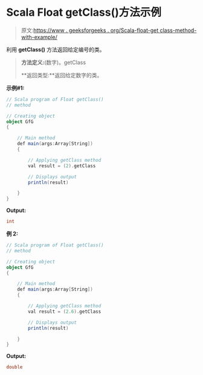 # Scala Float getClass()方法示例

> 原文:[https://www . geeksforgeeks . org/Scala-float-get class-method-with-example/](https://www.geeksforgeeks.org/scala-float-getclass-method-with-example/)

利用 **getClass()** 方法返回给定编号的类。

> **方法定义:**(数字)。getClass
> 
> **返回类型:**返回给定数字的类。

**示例#1:**

```scala
// Scala program of Float getClass()
// method

// Creating object
object GfG
{ 

    // Main method
    def main(args:Array[String])
    {

        // Applying getClass method
        val result = (2).getClass

        // Displays output
        println(result)

    }
} 
```

**Output:**

```scala
int

```

**例 2:**

```scala
// Scala program of Float getClass()
// method

// Creating object
object GfG
{ 

    // Main method
    def main(args:Array[String])
    {

        // Applying getClass method
        val result = (2.6).getClass

        // Displays output
        println(result)

    }
} 
```

**Output:**

```scala
double

```